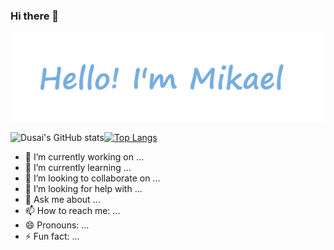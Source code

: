 ### Hi there 👋

![info](./info.png)

<img src="https://github-readme-stats.vercel.app/api?username=Mikaelemmmm&show_icons=true&theme=cobalt&count_private=true&line_height=34&card_width=490" alt="Dusai's GitHub stats" />[![Top Langs](https://github-readme-stats.vercel.app/api/top-langs/?username=Mikaelemmmm&exclude_repo=github-readme-stats,anuraghazra.github.io&theme=cobalt&count_private=true&line_height=80)](https://github.com/anuraghazra/github-readme-stats)



- 🔭 I’m currently working on ...
- 🌱 I’m currently learning ...
- 👯 I’m looking to collaborate on ...
- 🤔 I’m looking for help with ...
- 💬 Ask me about ...
- 📫 How to reach me: ...
- 😄 Pronouns: ...
- ⚡ Fun fact: ...
